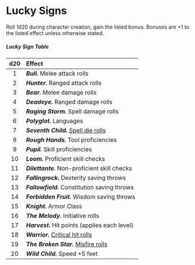 # Lucky Signs

Roll 1d20 during character creation, gain the listed bonus. Bonuses are +1 to the listed effect unless otherwise stated.

##### Lucky Sign Table

| d20 | Effect                                                                                                                                             |
|:---:|:---------------------------------------------------------------------------------------------------------------------------------------------------|
| 1   | _**Bull.**_             Melee attack rolls                                                                                                         |
| 2   | _**Hunter.**_           Ranged attack rolls                                                                                                        |
| 3   | _**Bear.**_             Melee damage rolls                                                                                                         |
| 4   | _**Deadeye.**_          Ranged damage rolls                                                                                                        |
| 5   | _**Raging Storm.**_     Spell damage rolls                                                                                                         |
| 6   | _**Polyglot.**_         Languages                                                                                                                  |
| 7   | _**Seventh Child.**_    [Spell die rolls](</Magic/Spellcasting.md>)                                                                                |
| 8   | _**Rough Hands.**_      Tool proficiencies                                                                                                         |
| 9   | _**Pupil.**_            Skill proficiencies                                                                                                        |
| 10  | _**Loom.**_             Proficient skill checks                                                                                                    |
| 11  | _**Dilettante.**_       Non-proficient skill checks                                                                                                |
| 12  | _**Fallingrock.**_      Dexterity saving throws                                                                                                    |
| 13  | _**Fallowfield.**_      Constitution saving throws                                                                                                 |
| 14  | _**Forbidden Fruit.**_  Wisdom saving throws                                                                                                       |
| 15  | _**Knight.**_           Armor Class                                                                                                                |
| 16  | _**The Melody.**_       Initiative rolls                                                                                                           |
| 17  | _**Harvest.**_          Hit points (applies each level)                                                                                            |
| 18  | _**Warrior.**_          [Critical hit rolls](</Combat/Critical Hits.md>)                                                                           |
| 19  | _**The Broken Star.**_  [Misfire rolls](/Magic/Misfire.md)                                                                                         |
| 20  | _**Wild Child.**_       Speed +5 feet                                                                                                              |
